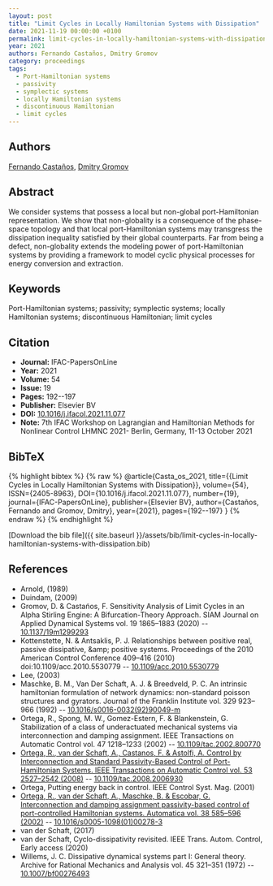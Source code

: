 ```yaml
---
layout: post
title: "Limit Cycles in Locally Hamiltonian Systems with Dissipation"
date: 2021-11-19 00:00:00 +0100
permalink: limit-cycles-in-locally-hamiltonian-systems-with-dissipation
year: 2021
authors: Fernando Castaños, Dmitry Gromov
category: proceedings
tags:
  - Port-Hamiltonian systems
  - passivity
  - symplectic systems
  - locally Hamiltonian systems
  - discontinuous Hamiltonian
  - limit cycles
---
```

 
## Authors
[Fernando Castaños](authors/fernando-castanos), [Dmitry Gromov](authors/dmitry-gromov)
 
## Abstract
We consider systems that possess a local but non-global port-Hamiltonian representation. We show that non-globality is a consequence of the phase-space topology and that local port-Hamiltonian systems may transgress the dissipation inequality satisfied by their global counterparts. Far from being a defect, non-globality extends the modeling power of port-Hamiltonian systems by providing a framework to model cyclic physical processes for energy conversion and extraction.
 
## Keywords
Port-Hamiltonian systems; passivity; symplectic systems; locally Hamiltonian systems; discontinuous Hamiltonian; limit cycles
 
## Citation
- **Journal:** IFAC-PapersOnLine
- **Year:** 2021
- **Volume:** 54
- **Issue:** 19
- **Pages:** 192--197
- **Publisher:** Elsevier BV
- **DOI:** [10.1016/j.ifacol.2021.11.077](https://doi.org/10.1016/j.ifacol.2021.11.077)
- **Note:** 7th IFAC Workshop on Lagrangian and Hamiltonian Methods for Nonlinear Control LHMNC 2021- Berlin, Germany, 11-13 October 2021
 
## BibTeX
{% highlight bibtex %}
{% raw %}
@article{Casta_os_2021,
  title={{Limit Cycles in Locally Hamiltonian Systems with Dissipation}},
  volume={54},
  ISSN={2405-8963},
  DOI={10.1016/j.ifacol.2021.11.077},
  number={19},
  journal={IFAC-PapersOnLine},
  publisher={Elsevier BV},
  author={Castaños, Fernando and Gromov, Dmitry},
  year={2021},
  pages={192--197}
}
{% endraw %}
{% endhighlight %}
 
[Download the bib file]({{ site.baseurl }}/assets/bib/limit-cycles-in-locally-hamiltonian-systems-with-dissipation.bib)
 
## References
- Arnold, (1989)
- Duindam, (2009)
- Gromov, D. & Castan͂os, F. Sensitivity Analysis of Limit Cycles in an Alpha Stirling Engine: A Bifurcation-Theory Approach. SIAM Journal on Applied Dynamical Systems vol. 19 1865–1883 (2020) -- [10.1137/19m1299293](https://doi.org/10.1137/19m1299293)
- Kottenstette, N. & Antsaklis, P. J. Relationships between positive real, passive dissipative, &amp;amp; positive systems. Proceedings of the 2010 American Control Conference 409–416 (2010) doi:10.1109/acc.2010.5530779 -- [10.1109/acc.2010.5530779](https://doi.org/10.1109/acc.2010.5530779)
- Lee, (2003)
- Maschke, B. M., Van Der Schaft, A. J. & Breedveld, P. C. An intrinsic hamiltonian formulation of network dynamics: non-standard poisson structures and gyrators. Journal of the Franklin Institute vol. 329 923–966 (1992) -- [10.1016/s0016-0032(92)90049-m](https://doi.org/10.1016/s0016-0032(92)90049-m)
- Ortega, R., Spong, M. W., Gomez-Estern, F. & Blankenstein, G. Stabilization of a class of underactuated mechanical systems via interconnection and damping assignment. IEEE Transactions on Automatic Control vol. 47 1218–1233 (2002) -- [10.1109/tac.2002.800770](https://doi.org/10.1109/tac.2002.800770)
- [Ortega, R., van der Schaft, A., Castanos, F. & Astolfi, A. Control by Interconnection and Standard Passivity-Based Control of Port-Hamiltonian Systems. IEEE Transactions on Automatic Control vol. 53 2527–2542 (2008)](control-by-interconnection-and-standard-passivity-based-control-of-port-hamiltonian-systems) -- [10.1109/tac.2008.2006930](https://doi.org/10.1109/tac.2008.2006930)
- Ortega, Putting energy back in control. IEEE Control Syst. Mag. (2001)
- [Ortega, R., van der Schaft, A., Maschke, B. & Escobar, G. Interconnection and damping assignment passivity-based control of port-controlled Hamiltonian systems. Automatica vol. 38 585–596 (2002)](interconnection-and-damping-assignment-passivity-based-control-of-port-controlled-hamiltonian-systems) -- [10.1016/s0005-1098(01)00278-3](https://doi.org/10.1016/s0005-1098(01)00278-3)
- van der Schaft, (2017)
- van der Schaft, Cyclo-dissipativity revisited. IEEE Trans. Autom. Control, Early access (2020)
- Willems, J. C. Dissipative dynamical systems part I: General theory. Archive for Rational Mechanics and Analysis vol. 45 321–351 (1972) -- [10.1007/bf00276493](https://doi.org/10.1007/bf00276493)

